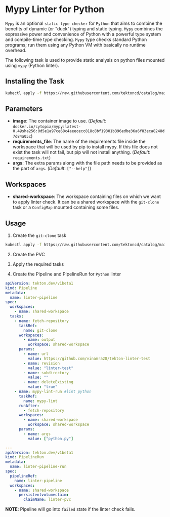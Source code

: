 # Mypy Linter for Python

`Mypy` is an optional `static type checker` for `Python` that aims to combine the benefits of dynamic (or "duck") typing and static typing. `Mypy` combines the expressive power and convenience of Python with a powerful type system and compile-time type checking. `Mypy` type checks standard Python programs; run them using any Python VM with basically no runtime overhead.

The following task is used to provide static analysis on python files mounted using `mypy` (Python linter).

## Installing the Task

```bash
kubectl apply -f https://raw.githubusercontent.com/tektoncd/catalog/main/task/mypy-lint/0.2/mypy-lint.yaml
```

## Parameters
- **image**: The container image to use. (_Default_: `docker.io/cytopia/mypy:latest-0.4@sha256:0d5e1a97ce68c4aeececc818c8bf19301b396edbe36a6f83eca8248d7d84a05c`)
- **requirements_file**: The name of the requirements file inside the workspace that will be used by pip to install mypy. 
      If this file does not exist the task will not fail, but pip will not install anything. (_Default_: `requirements.txt`)
- **args**: The extra params along with the file path needs to be provided as the part of `args`. (_Default_: `["--help"]`)

## Workspaces

- **shared-workspace**: The workspace containing files on which we want to apply linter check. It can be a shared workspace with the `git-clone` task or a `ConfigMap` mounted containing some files.

## Usage

1. Create the `git-clone` task

```bash
kubectl apply -f https://raw.githubusercontent.com/tektoncd/catalog/main/task/git-clone/0.1/git-clone.yaml
```

2. Create the PVC
3. Apply the required tasks

4. Create the Pipeline and PipelineRun for `Python` linter

```yaml
apiVersion: tekton.dev/v1beta1
kind: Pipeline
metadata:
  name: linter-pipeline
spec:
  workspaces:
    - name: shared-workspace
  tasks:
    - name: fetch-repository
      taskRef:
        name: git-clone
      workspaces:
        - name: output
          workspace: shared-workspace
      params:
        - name: url
          value: https://github.com/vinamra28/tekton-linter-test
        - name: revision
          value: "linter-test"
        - name: subdirectory
          value: ""
        - name: deleteExisting
          value: "true"
    - name: mypy-lint-run #lint python
      taskRef:
        name: mypy-lint
      runAfter:
        - fetch-repository
      workspaces:
        - name: shared-workspace
          workspace: shared-workspace
      params:
        - name: args
          value: ["python.py"]

---
apiVersion: tekton.dev/v1beta1
kind: PipelineRun
metadata:
  name: linter-pipeline-run
spec:
  pipelineRef:
    name: linter-pipeline
  workspaces:
    - name: shared-workspace
      persistentvolumeclaim:
        claimName: linter-pvc
```

**NOTE**: Pipeline will go into `failed` state if the linter check fails.
